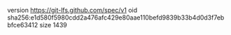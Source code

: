 version https://git-lfs.github.com/spec/v1
oid sha256:e1d580f5980cdd2a476afc429e80aae110befd9839b33b4d0d3f7ebbfce63412
size 1439
